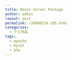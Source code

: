 ```yaml
---
title: Beesn Server Package
author: admin
layout: post
permalink: /20080214-185.html
categories:
  - 个人作品
tags:
  - apache
  - mysql
  - php
---
```

<img alt="" border="0" src="http://blog.eaxi.com/images/smiles/laugh.gif" /><img alt="" border="0" src="http://blog.eaxi.com/images/smiles/laugh.gif" />